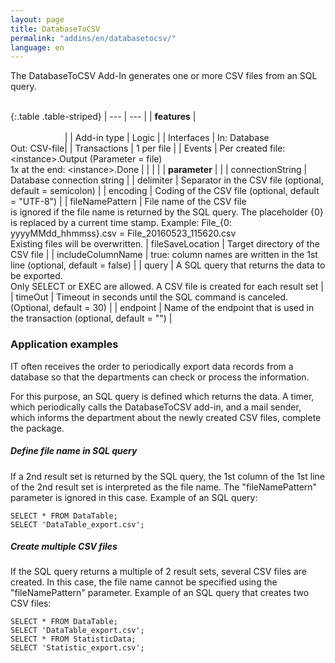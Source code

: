 ```yaml
---
layout: page
title: DatabaseToCSV
permalink: "addins/en/databasetocsv/"
language: en
---
```


The DatabaseToCSV Add-In generates one or more CSV files from an SQL query.<br /><br />

{:.table .table-striped}
| --- | --- |
| __features__ | &nbsp;&nbsp;&nbsp;&nbsp;&nbsp;&nbsp;&nbsp;&nbsp;&nbsp;&nbsp;&nbsp;&nbsp;&nbsp;&nbsp;&nbsp;&nbsp;&nbsp;&nbsp;&nbsp;&nbsp;&nbsp;&nbsp;&nbsp;&nbsp;&nbsp;&nbsp;&nbsp;&nbsp;&nbsp;&nbsp;&nbsp;&nbsp;&nbsp;&nbsp;&nbsp;&nbsp;&nbsp;&nbsp;&nbsp;&nbsp;&nbsp;&nbsp;&nbsp;&nbsp;&nbsp;&nbsp;&nbsp;&nbsp;&nbsp;&nbsp;&nbsp;&nbsp;&nbsp;&nbsp;&nbsp;&nbsp;&nbsp;&nbsp;&nbsp;&nbsp;&nbsp;&nbsp;&nbsp;&nbsp;&nbsp;&nbsp;&nbsp;&nbsp;&nbsp;&nbsp;&nbsp;&nbsp;&nbsp;&nbsp;&nbsp;&nbsp;&nbsp;&nbsp;&nbsp;&nbsp;&nbsp;&nbsp;&nbsp;&nbsp;&nbsp;&nbsp;&nbsp;&nbsp;&nbsp;&nbsp;&nbsp;&nbsp;&nbsp;&nbsp;&nbsp;&nbsp;&nbsp;&nbsp;&nbsp;&nbsp;&nbsp;&nbsp;&nbsp;&nbsp;&nbsp;&nbsp;&nbsp;&nbsp;&nbsp;&nbsp;&nbsp;&nbsp;&nbsp;&nbsp;&nbsp;&nbsp;&nbsp;&nbsp;&nbsp;&nbsp;&nbsp;&nbsp;&nbsp;&nbsp;&nbsp;&nbsp;&nbsp;&nbsp;&nbsp;&nbsp;&nbsp;&nbsp;&nbsp;&nbsp;&nbsp;&nbsp;&nbsp;&nbsp;&nbsp;&nbsp;&nbsp;&nbsp;&nbsp;&nbsp;&nbsp;&nbsp;&nbsp;&nbsp;&nbsp; |
| Add-in type | Logic |
| Interfaces | In: Database<br /> Out: CSV-file|
| Transactions | 1 per file |
| Events | Per created file: &lt;instance&gt;.Output (Parameter = file) <br />1x at the end: &lt;instance&gt;.Done |
| | |
| __parameter__ | |
| connectionString | 	Database connection string | 
| delimiter | 	Separator in the CSV file (optional, default = semicolon) | 
| encoding | Coding of the CSV file (optional, default = "UTF-8") | 
| fileNamePattern | File name of the CSV file<br/>is ignored if the file name is returned by the SQL query. The placeholder {0} is replaced by a current time stamp. Example: File_{0: yyyyMMdd_hhmmss}.csv = File_20160523_115620.csv<br/>Existing files will be overwritten.
| fileSaveLocation | Target directory of the CSV file | 
| includeColumnName | true: column names are written in the 1st line (optional, default = false) | 
| query | A SQL query that returns the data to be exported.<br />Only SELECT or EXEC are allowed. A CSV file is created for each result set | 
| timeOut | Timeout in seconds until the SQL command is canceled. (Optional, default = 30) | 
| endpoint | Name of the endpoint that is used in the transaction (optional, default = "") |
 
 
### Application examples

IT often receives the order to periodically export data records from a database so that the departments can check or process the information.

For this purpose, an SQL query is defined which returns the data. A timer, which periodically calls the DatabaseToCSV add-in, and a mail sender, which informs the department about the newly created CSV files, complete the package.

##### Define file name in SQL query

If a 2nd result set is returned by the SQL query, the 1st column of the 1st line of the 2nd result set is interpreted as the file name. The "fileNamePattern" parameter is ignored in this case. Example of an SQL query:
```
SELECT * FROM DataTable;
SELECT 'DataTable_export.csv'; 
```

##### Create multiple CSV files

If the SQL query returns a multiple of 2 result sets, several CSV files are created. In this case, the file name cannot be specified using the "fileNamePattern" parameter. Example of an SQL query that creates two CSV files:
```
SELECT * FROM DataTable;
SELECT 'DataTable_export.csv'; 
SELECT * FROM StatisticData;
SELECT 'Statistic_export.csv'; 
```
